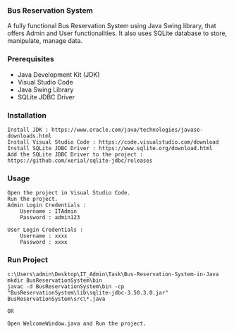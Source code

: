 ### Bus Reservation System
A fully functional Bus Reservation System using Java Swing library, that offers Admin and User functionalities. It also uses SQLite database to store, manipulate, manage data.

### Prerequisites
- Java Development Kit (JDK)
- Visual Studio Code
- Java Swing Library
- SQLite JDBC Driver

### Installation
```
Install JDK : https://www.oracle.com/java/technologies/javase-downloads.html
Install Visual Studio Code : https://code.visualstudio.com/download
Install SQLite JDBC Driver : https://www.sqlite.org/download.html
Add the SQLite JDBC Driver to the project : https://github.com/xerial/sqlite-jdbc/releases
```
### Usage
```
Open the project in Visual Studio Code.
Run the project.
Admin Login Credentials :
    Username : ITAdmin
    Password : admin123

User Login Credentials :
    Username : xxxx
    Password : xxxx
```
### Run Project
```
c:\Users\admin\Desktop\IT_Admin\Task\Bus-Reservation-System-in-Java
mkdir BusReservationSystem\bin
javac -d BusReservationSystem\bin -cp "BusReservationSystem\lib\sqlite-jdbc-3.50.3.0.jar" BusReservationSystem\src\*.java

OR

Open WelcomeWindow.java and Run the project.
```
